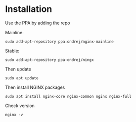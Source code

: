 # Installation
Use the PPA by adding the repo

Mainline:

`sudo add-apt-repository ppa:ondrej/nginx-mainline`

Stable:

`sudo add-apt-repository ppa:ondrej/ningx`

Then update

`sudo apt update`

Then install NGINX packages

`sudo apt install nginx-core nginx-common nginx nginx-full`

Check version

`nginx -v`
